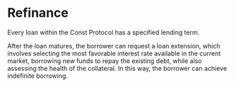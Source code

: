 # Refinance

Every loan within the Const Protocol has a specified lending term.

After the loan matures, the borrower can request a loan extension, which involves selecting the most favorable interest rate available in the current market, borrowing new funds to repay the existing debt, while also assessing the health of the collateral. In this way, the borrower can achieve indefinite borrowing.

